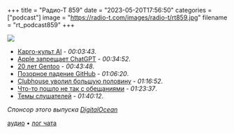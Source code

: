+++
title = "Радио-Т 859"
date = "2023-05-20T17:56:50"
categories = ["podcast"]
image = "https://radio-t.com/images/radio-t/rt859.jpg"
filename = "rt_podcast859"
+++

![](https://radio-t.com/images/radio-t/rt859.jpg)

- [Карго-культ AI](https://queue.acm.org/detail.cfm?id=3595860) - *00:03:43*.
- [Apple запрещает ChatGPT](https://gizmodo.com/apple-is-building-its-own-ai-bans-staff-from-chatgpt-1850453858?utm_source=twitter) - *00:34:52*.
- [20 лет Gentoo](https://blog.nawaz.org/posts/2023/May/20-years-of-gentoo/) - *00:43:48*.
- [Позорное падение GitHub](https://github.blog/2023-05-16-addressing-githubs-recent-availability-issues/) - *01:06:20*.
- [Clubhouse уволил большую половину](https://blog.clubhouse.com/april-27-2023/) - *01:16:52*.
- [Что-то пошло не так с обещаниями](https://crnkovic.dev/testing-converso/) - *01:23:37*.
- [Темы слушателей](https://radio-t.com/p/2023/05/18/prep-859/) - *01:40:12*.

*Спонсор этого выпуска [DigitalOcean](https://do.co/radiot)*


[аудио](https://cdn.radio-t.com/rt_podcast859.mp3) • [лог чата](https://chat.radio-t.com/logs/radio-t-859.html)
<audio src="https://cdn.radio-t.com/rt_podcast859.mp3" preload="none"></audio>
